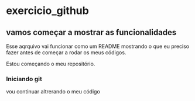 # exercicio_github

## vamos começar a mostrar as funcionalidades

Esse aqrquivo vai funcionar como um README mostrando o que eu preciso fazer antes de começar a rodar os meus códigos.

Estou começando o meu repositório.


### Iniciando git

vou continuar altrerando o meu código